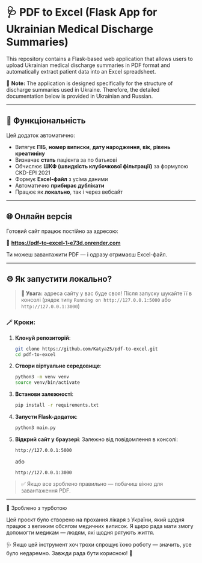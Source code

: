 # 🩺 PDF to Excel (Flask App for Ukrainian Medical Discharge Summaries)

This repository contains a Flask-based web application that allows users to upload Ukrainian medical discharge summaries in PDF format and automatically extract patient data into an Excel spreadsheet.

📌 **Note:** The application is designed specifically for the structure of discharge summaries used in Ukraine. Therefore, the detailed documentation below is provided in Ukrainian and Russian.

---

## 🧩 Функціональність

Цей додаток автоматично:

- Витягує **ПІБ**, **номер виписки**, **дату народження**, **вік**, **рівень креатиніну**
- Визначає **стать** пацієнта за по батькові
- Обчислює **ШКФ (швидкість клубочкової фільтрації)** за формулою CKD-EPI 2021
- Формує **Excel-файл** з усіма даними
- Автоматично **прибирає дублікати**
- Працює як **локально**, так і через вебсайт

---

## 🌐 Онлайн версія

Готовий сайт працює постійно за адресою:

🔗 **https://pdf-to-excel-1-e73d.onrender.com**

Ти можеш завантажити PDF — і одразу отримаєш Excel-файл.

---

## ⚙️ Як запустити локально?

> **📌 Увага:** адреса сайту у вас буде своя! Після запуску шукайте її в консолі (рядок типу `Running on http://127.0.0.1:5000` або `http://127.0.0.1:3000`)

### 🪄 Кроки:

1. **Клонуй репозиторій**:
   ```bash
   git clone https://github.com/Katya25/pdf-to-excel.git
   cd pdf-to-excel
   ```

2. **Створи віртуальне середовище**:
   ```bash
   python3 -m venv venv
   source venv/bin/activate
   ```

3. **Встанови залежності**:
   ```bash
   pip install -r requirements.txt
   ```

4. **Запусти Flask-додаток**:
   ```bash
   python3 main.py
   ```

5. **Відкрий сайт у браузері**:
   Залежно від повідомлення в консолі:
   ```
   http://127.0.0.1:5000
   ```
   або
   ```
   http://127.0.0.1:3000
   ```

> ✅ Якщо все зроблено правильно — побачиш вікно для завантаження PDF.

---

💙 Зроблено з турботою

Цей проєкт було створено на прохання лікаря з України, який щодня працює з великим обсягом медичних виписок.
Я щиро рада мати змогу допомогти медикам — людям, які щодня рятують життя.

🩺 Якщо цей інструмент хоч трохи спрощує їхню роботу — значить, усе було недаремно.
Завжди рада бути корисною! 💫
